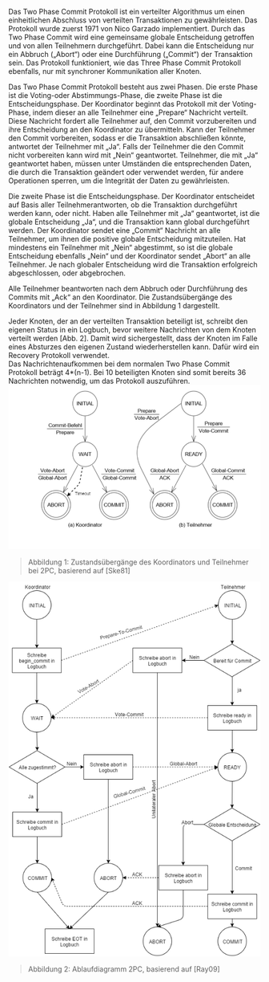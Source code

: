 Das Two Phase Commit Protokoll ist ein verteilter Algorithmus um einen einheitlichen Abschluss von verteilten Transaktionen zu gewährleisten. Das Protokoll wurde zuerst 1971 von Nico Garzado implementiert. Durch das Two Phase Commit wird eine gemeinsame globale Entscheidung getroffen und von allen Teilnehmern durchgeführt. Dabei kann die Entscheidung nur ein Abbruch („Abort“) oder eine Durchführung („Commit“) der Transaktion sein. Das Protokoll funktioniert, wie das Three Phase Commit Protokoll ebenfalls, nur mit synchroner Kommunikation aller Knoten.  
  
Das Two Phase Commit Protokoll besteht aus zwei Phasen. Die erste Phase ist die Voting-oder Abstimmungs-Phase, die zweite Phase ist die Entscheidungsphase. Der Koordinator beginnt das Protokoll mit der Voting-Phase, indem dieser an alle Teilnehmer eine „Prepare“ Nachricht verteilt. Diese Nachricht fordert alle Teilnehmer auf, den Commit vorzubereiten und ihre Entscheidung an den Koordinator zu übermitteln. Kann der Teilnehmer den Commit vorbereiten, sodass er die Transaktion abschließen könnte, antwortet der Teilnehmer mit „Ja“. Falls der Teilnehmer die den Commit nicht vorbereiten kann wird mit „Nein“ geantwortet. Teilnehmer, die mit „Ja“ geantwortet haben, müssen unter Umständen die entsprechenden Daten, die durch die Transaktion geändert oder verwendet werden, für andere Operationen sperren, um die Integrität der Daten zu gewährleisten.  
  
Die zweite Phase ist die Entscheidungsphase. Der Koordinator entscheidet auf Basis aller Teilnehmerantworten, ob die Transaktion durchgeführt werden kann, oder nicht. Haben alle Teilnehmer mit „Ja“ geantwortet, ist die globale Entscheidung „Ja“, und die Transaktion kann global durchgeführt werden. Der Koordinator sendet eine „Commit“ Nachricht an alle Teilnehmer, um ihnen die positive globale Entscheidung mitzuteilen. Hat mindestens ein Teilnehmer mit „Nein“ abgestimmt, so ist die globale Entscheidung ebenfalls „Nein“ und der Koordinator sendet „Abort“ an alle Teilnehmer. Je nach globaler Entscheidung wird die Transaktion erfolgreich abgeschlossen, oder abgebrochen.  
  
Alle Teilnehmer beantworten nach dem Abbruch oder Durchführung des Commits mit „Ack“ an den Koordinator. Die Zustandsübergänge des Koordinators und der Teilnehmer sind in Abbildung 1 dargestellt.  
  
Jeder Knoten, der an der verteilten Transaktion beteiligt ist, schreibt den eigenen Status in ein Logbuch, bevor weitere Nachrichten von dem Knoten verteilt werden [Abb. 2]. Damit wird sichergestellt, dass der Knoten im Falle eines Absturzes den eigenen Zustand wiederherstellen kann. Dafür wird ein Recovery Protokoll verwendet.  
Das Nachrichtenaufkommen bei dem normalen Two Phase Commit Protokoll beträgt 4*(n-1). Bei 10 beteiligten Knoten sind somit bereits 36 Nachrichten notwendig, um das Protokoll auszuführen.
![2PCStateDiagram](./img/Zustand_2PC.png)  
> Abbildung 1: Zustandsübergänge des Koordinators und Teilnehmer bei 2PC, basierend auf [Ske81]  
  
![Ablaufdiagramm](./img/Ablaufdiagramm2PC.png)  
> Abbildung 2: Ablaufdiagramm 2PC, basierend auf [Ray09]  